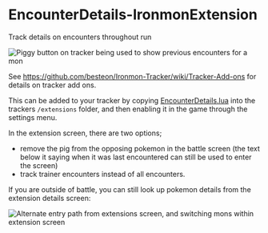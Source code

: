 # EncounterDetails-IronmonExtension

Track details on encounters throughout run

![Piggy button on tracker being used to show previous encounters for a mon](https://github.com/jwunderl/EncounterDetails-IronmonExtension/assets/5615930/73af98de-7d4d-4bb3-bf1c-d2cfb80d00fc)

See https://github.com/besteon/Ironmon-Tracker/wiki/Tracker-Add-ons for details on tracker add ons.

This can be added to your tracker by copying [EncounterDetails.lua](./EncounterDetails.lua) into the trackers `/extensions` folder, and then enabling it in the game through the settings menu.

In the extension screen, there are two options;

* remove the pig from the opposing pokemon in the battle screen (the text below it saying when it was last encountered can still be used to enter the screen)
* track trainer encounters instead of all encounters.

If you are outside of battle, you can still look up pokemon details from the extension details screen:

![Alternate entry path from extensions screen, and switching mons within extension screen](https://github.com/jwunderl/EncounterDetails-IronmonExtension/assets/5615930/a30cf77e-4d12-45ad-855f-c62807dce6b5)
